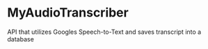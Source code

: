 # MyAudioTranscriber
 API that utilizes Googles Speech-to-Text and saves transcript into a database
